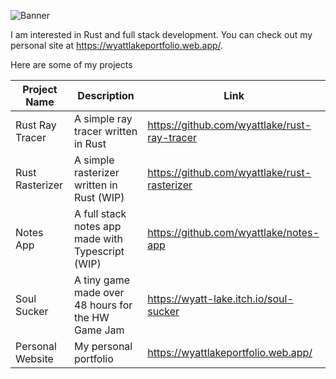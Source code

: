 ![Banner](https://i.imgur.com/G91dRpC.png)

I am interested in Rust and full stack development. You can check out my personal site at https://wyattlakeportfolio.web.app/.

Here are some of my projects

| Project Name     | Description                                        | Link                                         |
|------------------|----------------------------------------------------|----------------------------------------------|
| Rust Ray Tracer  | A simple ray tracer written in Rust                | https://github.com/wyattlake/rust-ray-tracer |
| Rust Rasterizer  | A simple rasterizer written in Rust (WIP)          | https://github.com/wyattlake/rust-rasterizer |
| Notes App        | A full stack notes app made with Typescript (WIP)  | https://github.com/wyattlake/notes-app
| Soul Sucker      | A tiny game made over 48 hours for the HW Game Jam | https://wyatt-lake.itch.io/soul-sucker       |
| Personal Website | My personal portfolio                              | https://wyattlakeportfolio.web.app/          |
